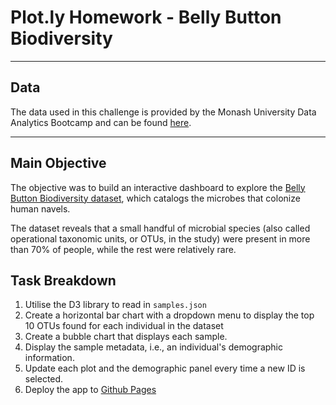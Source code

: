 # Plot.ly Homework - Belly Button Biodiversity
---

## Data

The data used in this challenge is provided by the Monash University Data Analytics Bootcamp and can be found [here](https://github.com/poojaisabelle/plotly-challenge/blob/master/samples.json).

---

## Main Objective

The objective was to build an interactive dashboard to explore the [Belly Button Biodiversity dataset](http://robdunnlab.com/projects/belly-button-biodiversity/), which catalogs the microbes that colonize human navels.

The dataset reveals that a small handful of microbial species (also called operational taxonomic units, or OTUs, in the study) were present in more than 70% of people, while the rest were relatively rare.

## Task Breakdown

  1. Utilise the D3 library to read in `samples.json`
  2. Create a horizontal bar chart with a dropdown menu to display the top 10 OTUs found for each individual in the dataset 
  3. Create a bubble chart that displays each sample. 
  4. Display the sample metadata, i.e., an individual's demographic information.
  5. Update each plot and the demographic panel every time a new ID is selected.
  6. Deploy the app to [Github Pages](https://poojaisabelle.github.io/plotly-challenge/)